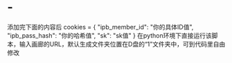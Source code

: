 # -
添加完下面的内容后
cookies = {
    "ipb_member_id": "你的具体ID值",
    "ipb_pass_hash": "你的哈希值",
    "sk": "sk值"
}
在python环境下直接运行该脚本，输入画廊的URL，默认生成文件夹位置在D盘的“1”文件夹中，可到代码里自由修改
